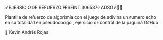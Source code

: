✔EJERSICIO DE REFUERZO PESEINT 3065370 ADSO✔🤷‍♀

Plantilla de refuerzo de algoritmia con el juego de adivina un numero echo en su totalidad en pseudocodigo , ejersicio de control de la paguina GitHub

🎸 Kevin Andrès Rojas
